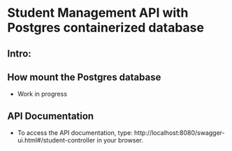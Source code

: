 # Student Management API with Postgres containerized database

## Intro:

## How mount the Postgres database

* Work in progress

## API Documentation

* To access the API documentation, type: http://localhost:8080/swagger-ui.html#/student-controller in your browser.